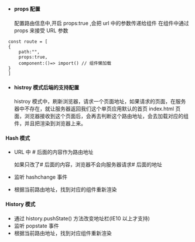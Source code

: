 ##

- #### props 配置
  配置路由信息中,开启 props:true ,会把 url 中的参数传递给组件
  在组件中通过 props 来接受 URL 参数

```
 const route = [
 {
     path:"",
     props:true,
     component:()=> import() // 组件懒加载
 }
 ]

```

- #### histroy 模式后端的支持配置
  histroy 模式中，刷新浏览器，请求一个页面地址，如果请求的页面，在服务器中不存在，就让服务器返回我们这个单页应用默认的首页 index.html 页面，浏览器接收到这个页面后，会再去判断这个路由地址，会去加载对应的组件，并且把渲染到浏览器上来。

#### Hash 模式

- URL 中 # 后面的内容作为路由地址

  如果只改了# 后面的内容，浏览器不会向服务器请求# 后面的地址

- 监听 hashchange 事件

- 根据当前路由地址，找到对应的组件重新渲染

#### History 模式

- 通过 history.pushState() 方法改变地址栏(IE10 以上才支持)
- 监听 popstate 事件
- 根据当前路由地址，找到对应组件重新渲染
